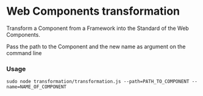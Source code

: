 # Web Components transformation

Transform a Component from a Framework into the Standard of the Web Components.

Pass the path to the Component and the new name as argument on the command line


### Usage

```
sudo node transformation/transformation.js --path=PATH_TO_COMPONENT --name=NAME_OF_COMPONENT
```
